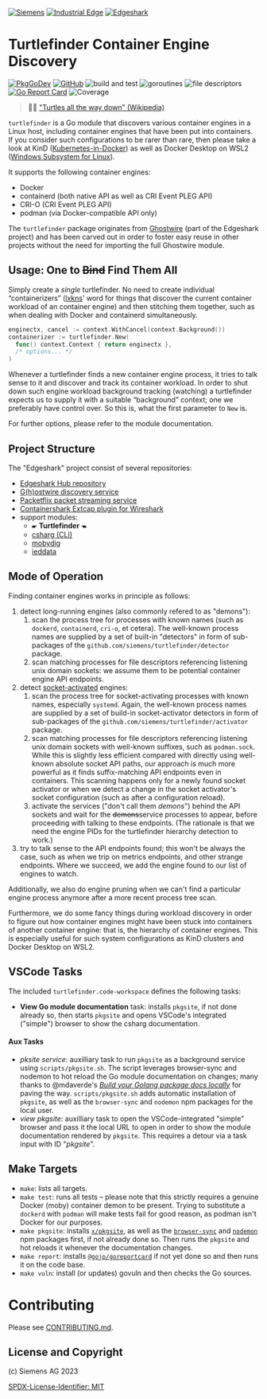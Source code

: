 [![Siemens](https://img.shields.io/badge/github-siemens-009999?logo=github)](https://github.com/siemens)
[![Industrial Edge](https://img.shields.io/badge/github-industrial%20edge-e39537?logo=github)](https://github.com/industrial-edge)
[![Edgeshark](https://img.shields.io/badge/github-Edgeshark-003751?logo=github)](https://github.com/siemens/edgeshark)

# Turtlefinder Container Engine Discovery

[![PkgGoDev](https://pkg.go.dev/badge/github.com/siemens/turtlefinder)](https://pkg.go.dev/github.com/siemens/turtlefinder)
[![GitHub](https://img.shields.io/github/license/siemens/turtlefinder)](https://img.shields.io/github/license/siemens/turtlefinder)
![build and test](https://github.com/siemens/turtlefinder/workflows/build%20and%20test/badge.svg?branch=main)
![goroutines](https://img.shields.io/badge/go%20routines-not%20leaking-success)
![file descriptors](https://img.shields.io/badge/file%20descriptors-not%20leaking-success)
[![Go Report Card](https://goreportcard.com/badge/github.com/siemens/turtlefinder)](https://goreportcard.com/report/github.com/siemens/turtlefinder)
![Coverage](https://img.shields.io/badge/Coverage-86.3%25-brightgreen)

> 🐢🐘 ["Turtles all the way down"
> (Wikipedia)](https://en.wikipedia.org/wiki/Turtles_all_the_way_down)

`turtlefinder` is a Go module that discovers various container engines in a
Linux host, including container engines that have been put into containers. If
you consider such configurations to be rarer than rare, then please take a look
at KinD ([Kubernetes-in-Docker](https://kind.sigs.k8s.io/)) as well as Docker
Desktop on WSL2 ([Windows Subsystem for
Linux](https://en.wikipedia.org/wiki/Windows_Subsystem_for_Linux)).

It supports the following container engines:
- Docker
- containerd (both native API as well as CRI Event PLEG API)
- CRI-O (CRI Event PLEG API)
- podman (via Docker-compatible API only)

The `turtlefinder` package originates from
[Ghostwire](https://github.com/siemens/ghostwire) (part of the Edgeshark
project) and has been carved out in order to foster easy reuse in other projects
without the need for importing the full Ghostwire module.

## Usage: One to ~~Bind~~ Find Them All

Simply create a _single_ turtlefinder. No need to create individual
“containerizers” ([lxkns](https://github.com/thediveo/lxkns)' word for things
that  discover the current container workload of an container engine) and then
stitching them together, such as when dealing with Docker and containerd
simultaneously.

```go
enginectx, cancel := context.WithCancel(context.Background())
containerizer := turtlefinder.New(
  func() context.Context { return enginectx },
  /* options... */
)
```

Whenever a turtlefinder finds a new container engine process, it tries to talk
sense to it and discover and track its container workload. In order to shut down
such engine workload background tracking (watching) a turtlefinder expects us to
supply it with a suitable “background” context; one we preferably have control
over. So this is, what the first parameter to `New` is.

For further options, please refer to the module documentation.

## Project Structure

The "Edgeshark" project consist of several repositories:
- [Edgeshark Hub repository](https://github.com/siemens/edgeshark)
- [G(h)ostwire discovery service](https://github.com/siemens/ghostwire)
- [Packetflix packet streaming service](https://github.com/siemens/packetflix)
- [Containershark Extcap plugin for
  Wireshark](https://github.com/siemens/cshargextcap)
- support modules:
  - 🖝 **Turtlefinder** 🖜
  - [csharg (CLI)](https://github.com/siemens/csharg)
  - [mobydig](https://github.com/siemens/mobydig)
  - [ieddata](https://github.com/siemens/ieddata)

## Mode of Operation

Finding container engines works in principle as follows:

1. detect long-running engines (also commonly refered to as "demons"):
   1. scan the process tree for processes with known names (such as `dockerd`,
      `containerd`, `cri-o`, et cetera). The well-known process names are
      supplied by a set of built-in "detectors" in form of sub-packages of the
      `github.com/siemens/turtlefinder/detector` package.
   2. scan matching processes for file descriptors referencing listening unix
      domain sockets: we assume them to be potential container engine API
      endpoints.
2. detect
   [socket-activated](https://0pointer.de/blog/projects/socket-activation.html)
   engines:
   1. scan the process tree for socket-activating processes with known names,
      especially `systemd`. Again, the well-known process names are supplied by
      a set of build-in socket-activator detectors in form of sub-packages of
      the `github.com/siemens/turtlefinder/activator` package.
   2. scan matching processes for file descriptors referencing listening unix
      domain sockets with well-known suffixes, such as `podman.sock`. While this
      is slightly less efficient compared with directly using well-known
      absolute socket API paths, our approach is much more powerful as it finds
      suffix-matching API endpoints even in containers. This scanning happens
      only for a newly found socket activator or when we detect a change in the
      socket activator's socket configuration (such as after a configuration
      reload).
   3. activate the services ("don't call them _demons_") behind the API sockets
      and wait for the ~~demons~~service processes to appear, before proceeding
      with talking to these endpoints. (The rationale is that we need the engine
      PIDs for the turtlefinder hierarchy detection to work.)
3. try to talk sense to the API endpoints found; this won't be always the case,
   such as when we trip on metrics endpoints, and other strange endpoints. Where
   we succeed, we add the engine found to our list of engines to watch.

Additionally, we also do engine pruning when we can't find a particular engine
process anymore after a more recent process tree scan.

Furthermore, we do some fancy things during workload discovery in order to
figure out how container engines might have been stuck into containers of
another container engine: that is, the hierarchy of container engines. This is
especially useful for such system configurations as KinD clusters and Docker
Desktop on WSL2.

## VSCode Tasks

The included `turtlefinder.code-workspace` defines the following tasks:

- **View Go module documentation** task: installs `pkgsite`, if not done already
  so, then starts `pkgsite` and opens VSCode's integrated ("simple") browser to
  show the csharg documentation.

#### Aux Tasks

- _pksite service_: auxilliary task to run `pkgsite` as a background service
  using `scripts/pkgsite.sh`. The script leverages browser-sync and nodemon to
  hot reload the Go module documentation on changes; many thanks to @mdaverde's
  [_Build your Golang package docs
  locally_](https://mdaverde.com/posts/golang-local-docs) for paving the way.
  `scripts/pkgsite.sh` adds automatic installation of `pkgsite`, as well as the
  `browser-sync` and `nodemon` npm packages for the local user.
- _view pkgsite_: auxilliary task to open the VSCode-integrated "simple" browser
  and pass it the local URL to open in order to show the module documentation
  rendered by `pkgsite`. This requires a detour via a task input with ID
  "_pkgsite_".

## Make Targets

- `make`: lists all targets.
- `make test`: runs all tests – please note that this strictly requires a
  genuine Docker (moby) container demon to be present. Trying to substitute a
  `dockerd` with `podman` will make tests fail for good reason, as podman isn't
  Docker for our purposes.
- `make pkgsite`: installs [`x/pkgsite`](golang.org/x/pkgsite/cmd/pkgsite), as
  well as the [`browser-sync`](https://www.npmjs.com/package/browser-sync) and
  [`nodemon`](https://www.npmjs.com/package/nodemon) npm packages first, if not
  already done so. Then runs the `pkgsite` and hot reloads it whenever the
  documentation changes.
- `make report`: installs
  [`@gojp/goreportcard`](https://github.com/gojp/goreportcard) if not yet done
  so and then runs it on the code base.
- `make vuln`: install (or updates) govuln and then checks the Go sources.

# Contributing

Please see [CONTRIBUTING.md](CONTRIBUTING.md).

## License and Copyright

(c) Siemens AG 2023

[SPDX-License-Identifier: MIT](LICENSE)
